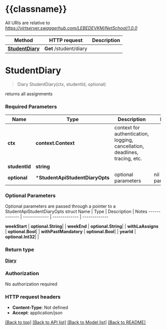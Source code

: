 # {{classname}}

All URIs are relative to *https://virtserver.swaggerhub.com/LEBEDEVKM/NetSchool/1.0.0*

Method | HTTP request | Description
------------- | ------------- | -------------
[**StudentDiary**](StudentApi.md#StudentDiary) | **Get** /student/diary | 

# **StudentDiary**
> Diary StudentDiary(ctx, studentId, optional)


returns all assignments

### Required Parameters

Name | Type | Description  | Notes
------------- | ------------- | ------------- | -------------
 **ctx** | **context.Context** | context for authentication, logging, cancellation, deadlines, tracing, etc.
  **studentId** | **string**|  | 
 **optional** | ***StudentApiStudentDiaryOpts** | optional parameters | nil if no parameters

### Optional Parameters
Optional parameters are passed through a pointer to a StudentApiStudentDiaryOpts struct
Name | Type | Description  | Notes
------------- | ------------- | ------------- | -------------

 **weekStart** | **optional.String**|  | 
 **weekEnd** | **optional.String**|  | 
 **withLaAssigns** | **optional.Bool**|  | 
 **withPastMandatory** | **optional.Bool**|  | 
 **yearId** | **optional.Int32**|  | 

### Return type

[**Diary**](Diary.md)

### Authorization

No authorization required

### HTTP request headers

 - **Content-Type**: Not defined
 - **Accept**: application/json

[[Back to top]](#) [[Back to API list]](../README.md#documentation-for-api-endpoints) [[Back to Model list]](../README.md#documentation-for-models) [[Back to README]](../README.md)


